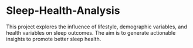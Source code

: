 # Sleep-Health-Analysis
This project explores the influence of lifestyle, demographic variables, and health variables on sleep outcomes. The aim is to generate actionable insights to promote better sleep health.

